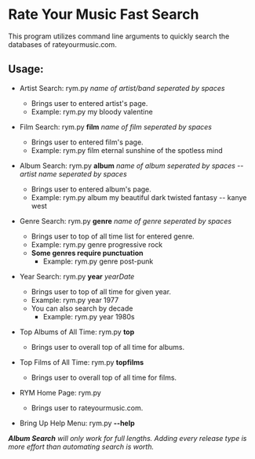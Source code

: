 # Rate Your Music Fast Search
This program utilizes command line arguments to quickly search the databases of rateyourmusic.com.

## Usage:
  * Artist Search: rym.py *name of artist/band seperated by spaces*
    * Brings user to entered artist's page.
    * Example: rym.py my bloody valentine  
* Film Search: rym.py **film** *name of film seperated by spaces*
  * Brings user to entered film's page.
  * Example: rym.py film eternal sunshine of the spotless mind
* Album Search: rym.py **album** *name of album seperated by spaces -- artist name seperated by spaces*
  * Brings user to entered album's page.
  * Example: rym.py album my beautiful dark twisted fantasy -- kanye west
  
* Genre Search: rym.py **genre** *name of genre seperated by spaces*
  * Brings user to top of all time list for entered genre.
  * Example: rym.py genre progressive rock
  * **Some genres require punctuation**
     * Example: rym.py genre post-punk
     
* Year Search: rym.py **year** *yearDate*
  * Brings user to top of all time for given year.
  * Example: rym.py year 1977
  * You can also search by decade
     * Example: rym.py year 1980s 
     
* Top Albums of All Time: rym.py **top**
  * Brings user to overall top of all time for albums.
  
* Top Films of All Time: rym.py **topfilms**
  * Brings user to overall top of all time for films.
  
* RYM Home Page: rym.py
  * Brings user to rateyourmusic.com.
  
* Bring Up Help Menu: rym.py **--help**

_**Album Search** will only work for full lengths. Adding every release type is more effort than automating search is worth._
